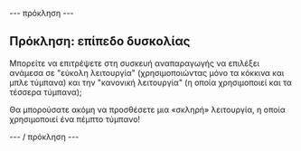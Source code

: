 \--- πρόκληση \---

## Πρόκληση: επίπεδο δυσκολίας

Μπορείτε να επιτρέψετε στη συσκευή αναπαραγωγής να επιλέξει ανάμεσα σε "εύκολη λειτουργία" (χρησιμοποιώντας μόνο τα κόκκινα και μπλε τύμπανα) και την "κανονική λειτουργία" (η οποία χρησιμοποιεί και τα τέσσερα τύμπανα);

Θα μπορούσατε ακόμη να προσθέσετε μια «σκληρή» λειτουργία, η οποία χρησιμοποιεί ένα πέμπτο τύμπανο!

\--- / πρόκληση \---